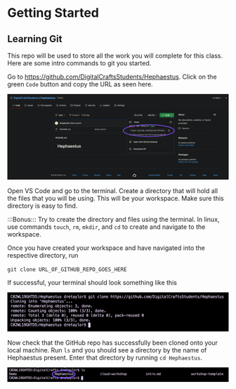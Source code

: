 # Getting Started
## Learning Git

This repo will be used to store all the work you will complete for this class. Here are some intro commands to git you started.

Go to https://github.com/DigitalCraftsStudents/Hephaestus. Click on the green `Code` button and copy the URL as seen here.

![Github URL](./assets/url.png)

Open VS Code and go to the terminal. Create a directory that will hold all the files that you will be using. This will be your workspace. Make sure this directory is easy to find.

:::Bonus:::
Try to create the directory and files using the terminal. In linux, use commands `touch`, `rm`, `mkdir`, and `cd` to create and navigate to the workspace.

Once you have created your workspace and have navigated into the  respective directory, run

`git clone URL_OF_GITHUB_REPO_GOES_HERE`

If successful, your terminal should look something like this

![Clone Results](./assets/clone.png)

Now check that the GitHub repo has successfully been cloned onto your local machine. Run `ls` and you should see a directory by the name of Hephaestus present. Enter that directory by running `cd Hephaestus`. 

![List Dir](./assets/ls.png)